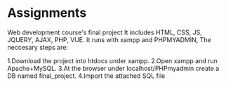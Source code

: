 # Assignments
Web development course's final project It includes HTML, CSS, JS, JQUERY, AJAX, PHP, VUE. It runs with xampp and PHPMYADMIN, The neccesary steps are:

1.Download the project into htdocs under xampp. 
2.Open xampp and run Apache+MySQL. 
3.At the browser under localhost/PHPmyadmin create a DB named final_project.
4.Import the attached SQL file
